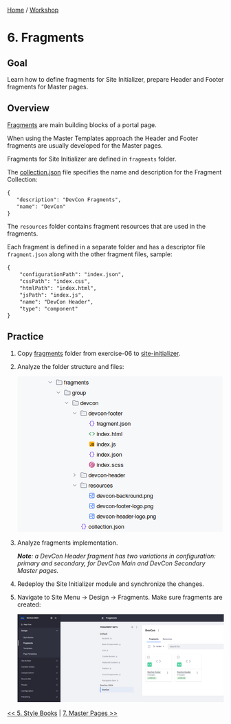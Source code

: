 [Home](../../../README.md) / [Workshop](../README.md) 

# 6. Fragments

## Goal 

Learn how to define fragments for Site Initializer, prepare Header and Footer fragments for Master pages.

## Overview

[Fragments](https://learn.liferay.com/w/dxp/site-building/creating-pages/page-fragments-and-widgets/using-fragments) are main building blocks of a portal page.

When using the Master Templates approach the Header and Footer fragments are usually developed for the Master pages.

Fragments for Site Initializer are defined in `fragments` folder.

The [collection.json](../../../exercises/exercise-06/fragments/group/devcon/collection.json) file specifies the name and description for the Fragment Collection:

    {
       "description": "DevCon Fragments",
       "name": "DevCon"
    }

The `resources` folder contains fragment resources that are used in the fragments.

Each fragment is defined in a separate folder and has a descriptor file `fragment.json` along with the other fragment files, sample:

    {
        "configurationPath": "index.json",
        "cssPath": "index.css",
        "htmlPath": "index.html",
        "jsPath": "index.js",
        "name": "DevCon Header",
        "type": "component"
    }

## Practice

1. Copy [fragments](../../../exercises/exercise-06/fragments) folder from exercise-06 to [site-initializer](../../../modules/devcon-site-initializer/src/main/resources/site-initializer).

2. Analyze the folder structure and files:

    ![02.png](images/02.png)

3. Analyze fragments implementation.
    
    _**Note**: a DevCon Header fragment has two variations in configuration: primary and secondary, for DevCon Main and DevCon Secondary Master pages._ 

4. Redeploy the Site Initializer module and synchronize the changes.

5. Navigate to Site Menu → Design → Fragments. Make sure fragments are created:

    ![01.png](images/01.png)


[<< 5. Style Books](../05-style-books/README.md) | [7. Master Pages >>](../07-master-pages/README.md)